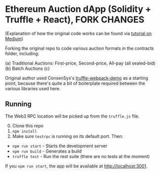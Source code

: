 # Ethereum Auction dApp (Solidity + Truffle + React), FORK CHANGES

(Explanation of how the original code works can be found via [tutorial on Medium](https://medium.com/@bryn.bellomy/solidity-tutorial-building-a-simple-auction-contract-fcc918b0878a))

Forking the original repo to code various auction formats in the contracts folder, including:

(a) Traditional Auctions: First-price, Second-price, All-pay (all sealed-bid)
(b) Batch Auctions
(c) 

Original author used ConsenSys's [truffle-webpack-demo](https://github.com/ConsenSys/truffle-webpack-demo) as a starting point, because there's quite a bit of boilerplate required between the various libraries used here.

## Running

The Web3 RPC location will be picked up from the `truffle.js` file.

0. Clone this repo
0. `npm install`
0. Make sure `testrpc` is running on its default port. Then:
  - `npm run start` - Starts the development server
  - `npm run build` - Generates a build
  - `truffle test` - Run the rest suite (there are no tests at the moment)

If you `npm run start`, the app will be available at <http://localhost:3001>.
